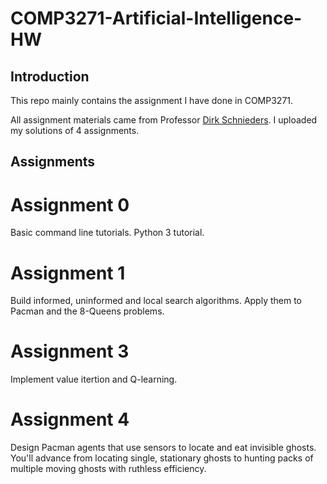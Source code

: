 # COMP3271-Artificial-Intelligence-HW

## Introduction

This repo mainly contains the assignment I have done in COMP3271.

All assignment materials came from Professor [Dirk Schnieders](https://i.cs.hku.hk/~sdirk/). I uploaded my solutions of 4 assignments.

## Assignments

# Assignment 0
Basic command line tutorials.
Python 3 tutorial.

# Assignment 1
Build informed, uninformed and local search algorithms.
Apply them to Pacman and the 8-Queens problems.

# Assignment 3
Implement value itertion and Q-learning.

# Assignment 4
Design Pacman agents that use sensors to locate and eat invisible ghosts. 
You'll advance from locating single, stationary ghosts to hunting packs of multiple moving ghosts with ruthless efficiency.

